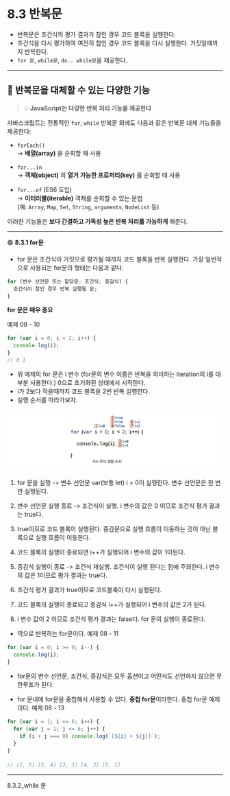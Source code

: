 # 8.3 반복문

- 반복문은 조건식의 평가 결과가 참인 경우 코드 블록을 실행한다.
- 조건식을 다시 평가하여 여전히 참인 경우 코드 블록을 다시 실행한다. 거짓일때까지 반복한다.
- `for 문`, `while문`, `do.. while문`을 제공한다.

---

## 🔁 반복문을 대체할 수 있는 다양한 기능

> 💡 **JavaScript는 다양한 반복 처리 기능을 제공한다**

자바스크립트는 전통적인 `for`, `while` 반복문 외에도 다음과 같은 반복문 대체 기능들을 제공한다:

- `forEach()`  
  → **배열(array)** 을 순회할 때 사용

- `for...in`  
  → **객체(object)** 의 **열거 가능한 프로퍼티(key)** 를 순회할 때 사용

- `for...of` (ES6 도입)  
  → **이터러블(iterable)** 객체를 순회할 수 있는 문법  
  (예: `Array`, `Map`, `Set`, `String`, `arguments`, `NodeList` 등)

이러한 기능들은 **보다 간결하고 가독성 높은 반복 처리를 가능하게** 해준다.

---

🟢 **8.3.1 for문**

- for 문은 조건식이 거짓으로 평가될 때까지 코드 블록을 반복 실행한다. 가장 일반적으로 사용되는 for문의 형태는 다음과 같다.

```js
for (변수 선언문 또는 할당문; 조건식; 증감식) {
  조건식이 참인 경우 반복 실행될 문;
}
```

**for 문은 매우 중요**

예제 08 - 10

```js
for (var i = 0; i < 2; i++) {
  console.log(i);
}
// 0 1
```

- 위 예제의 for 문은 i 변수 (for문의 변수 이름은 반복을 의미하는 iteration의 i를 대부분 사용한다.) 0으로 초기화된 상태에서 시작한다.
- i가 2보다 작을때까지 코드 블록을 2번 반복 실행한다.
- 실행 순서를 따라가보자.

![반복문 설명 이미지](./image2.png)

1. for 문을 실행 -> 변수 선언문 var(보통 let) i = 0이 실행한다. 변수 선언문은 한 번만 실행된다.

2. 변수 선언문 실행 종료 -> 조건식이 실행. i 변수의 값은 0 이므로 조건식 평가 결과는 true다.

3. true이므로 코드 블록이 실행된다. 중감문으로 실행 흐름이 이동하는 것이 아닌 블록으로 실행 흐름이 이동한다.

4. 코드 블록의 실행이 종료되면 i++가 실행되어 i 변수의 값이 1이된다.

5. 증감식 실행이 종료 -> 조건식 재실행. 조건식이 실행 된다는 점에 주의한다. i 변수의 값은 1이므로 평가 결과는 true다.

6. 조건식 평가 결과가 true이므로 코드블록이 다시 실행된다.

7. 코드 블록의 실행이 종료되고 증감식 i++가 실행되어 i 변수의 값은 2가 된다.

8. i 변수 값이 2 이므로 조건식 평가 결과는 false다. for 문의 실행이 종료된다.

- 역으로 반복하는 for문이다.
  예제 08 - 11

```js
for (var i = 0; i >= 0; i--) {
  console.log(i);
}
```

- for문의 변수 선언문, 조건식, 증감식은 모두 옵션이고 어떤식도 선언하지 않으면 무한루프가 된다.

- for 문내에 for문을 중첩해서 사용할 수 있다. **중첩 for문**이라한다. 중첩 for문 예제이다.
  예제 08 - 13

```js
for (var i = 1; i <= 6; i++) {
  for (var j = 1; j <= 6; j++) {
    if (i + j === 0) console.log(`[${i} + ${j}]`);
  }
}

// [1, 5] [2, 4] [3, 3] [4, 2] [5, 1]
```

---

8.3.2_while 문
